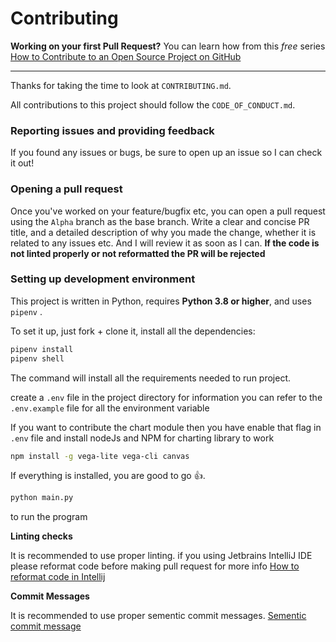 # Contributing

**Working on your first Pull Request?** You can learn how from this *free* series [How to Contribute to an Open Source Project on GitHub](https://egghead.io/courses/how-to-contribute-to-an-open-source-project-on-github)

---

Thanks for taking the time to look at `CONTRIBUTING.md`.

All contributions to this project should follow the `CODE_OF_CONDUCT.md`.

### Reporting issues and providing feedback

If you found any issues or bugs, be sure to open up an issue so I can check it out!

### Opening a pull request

Once you've worked on your feature/bugfix etc, you can open a pull request using the `Alpha` branch as the base branch. Write a clear and concise PR title, and a detailed description of why you made the change, whether it is related to any issues etc. And I will review it as soon as I can.
**If the code is not linted properly or not reformatted the PR will be rejected**

### Setting up development environment

This project is written in Python, requires **Python 3.8 or higher**, and uses `pipenv` .

To set it up, just fork + clone it, install all the dependencies:

```bash
pipenv install
pipenv shell
```

The command will install all the requirements needed to run project.

create a `.env` file in the project directory for information you can refer to the `.env.example` file for all the environment variable

If you want to contribute the chart module then you have enable that flag in `.env` file and install nodeJs and NPM for charting library to work

```bash
npm install -g vega-lite vega-cli canvas
```

If everything is installed, you are good to go 👍.

```bash
python main.py
```

to run the program

**Linting checks**

It is recommended to use proper linting. if you using Jetbrains IntelliJ IDE please reformat code before making pull request
for more info [How to reformat code in Intellij](https://www.jetbrains.com/help/idea/reformat-and-rearrange-code.html)

**Commit Messages**

It is recommended to use proper sementic commit messages. [Sementic commit message](https://gist.github.com/joshbuchea/6f47e86d2510bce28f8e7f42ae84c716)
